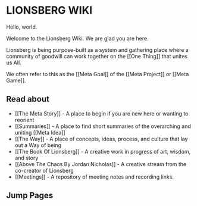 # LIONSBERG WIKI

Hello, world.

Welcome to the Lionsberg Wiki. We are glad you are here. 

Lionsberg is being purpose-built as a system and gathering place where a community of goodwill can work together on the [[One Thing]] that unites us All. 

We often refer to this as the [[Meta Goal]] of the [[Meta Project]] or [[Meta Game]]. 

## Read about 
- [[The Meta Story]] - A place to begin if you are new here or wanting to reorient
- [[Summaries]] - A place to find short summaries of the overarching and uniting [[Meta Idea]] 
- [[The Way]] - A place of concepts, ideas, process, and culture that lay out a Way of being
- [[The Book Of Lionsberg]] - A creative work in progress of art, wisdom, and story
- [[Above The Chaos By Jordan Nicholas]] - A creative stream from the co-creator of Lionsberg
- [[Meetings]] - A repository of meeting notes and recording links. 




## Jump Pages



